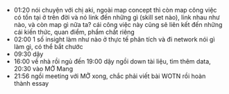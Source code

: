 - 01:20 nói chuyện với chị aki, ngoài map concept thì còn map công việc có tồn tại ở trên đời và nó link đến những gì (skill set nào), link nhau như nào, và còn map gì nữa ta? cái công việc này cũng sẽ liên kết đến những cái kiến thức, quan điểm, phẩm chất riêng
- 02:00 1 số insight làm như nào ở thực tế phân tích và đi network nói gì làm gì, có thể bắt chước
- 09:30 dậy
- 16:00 về nhà rồi ngủ đến 19:00 dậy ngồi down tài liệu, tìm thêm data, 20:30 vào MỞ Mang
- 21:56 ngồi meeting với MỞ xong, chắc phải viết bài WOTN rồi hoàn thành essay